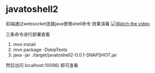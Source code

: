 # javatoshell2
前端通过websocket连接java使用shell命令
效果请看 
[![Watch the video](https://github.com/candyadmin/javatoshell2/blob/master/src/main/resources/static/QQPIC20181127202354.png)](https://github.com/candyadmin/javatoshell2/blob/master/src/main/resources/static/Video_2018-11-27_200337.wmv)
 

三条命令进行部署查看
1.  mvn install
2.  mvn package -DskipTests
3.  java -jar ./target/javatoshell2-0.0.1-SNAPSHOT.jar 

然后访问 localhost:10086/  即可查看

